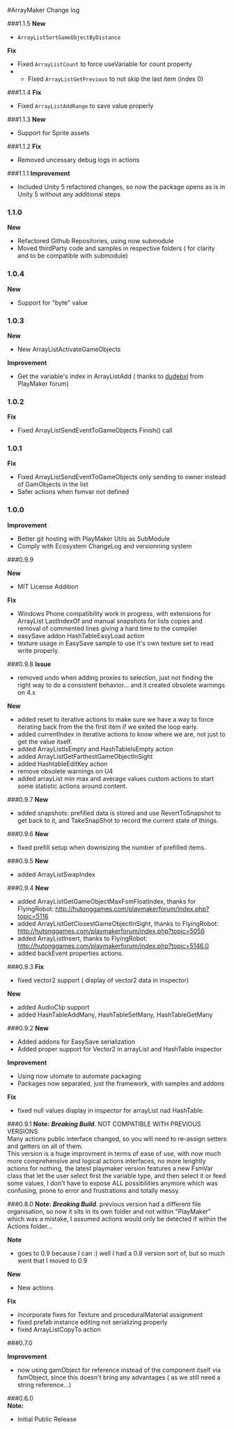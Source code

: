 #ArrayMaker Change log

###1.1.5
**New**  
- `ArrayListSortGameObjectByDistance`

**Fix**  
- Fixed `ArrayListCount` to force useVariable for count property  
- - Fixed `ArrayListGetPrevious` to not skip the last item (index 0)

###1.1.4
**Fix**  
- Fixed `ArrayListAddRange` to save value properly  

###1.1.3
**New**  
- Support for Sprite assets  

###1.1.2
**Fix**  
- Removed uncessary debug logs in actions  

###1.1.1
**Improvement**  
- Included Unity 5 refactored changes, so now the package opens as is in Unity 5 without any additional steps  

### 1.1.0  
**New**  
- Refactored Github Repositories, using now submodule  
- Moved thirdParty code and samples in respective folders ( for clarity and to be compatible with submodule)  

### 1.0.4  
**New**  
- Support for "byte" value  

### 1.0.3
**New**  
- New ArrayListActivateGameObjects

**Improvement**  
- Get the variable's index in ArrayListAdd ( thanks to [dudebxl](http://hutonggames.com/playmakerforum/index.php?topic=10012.msg32820#new) from PlayMaker forum)

### 1.0.2
**Fix**  
- Fixed ArrayListSendEventToGameObjects Finish() call

### 1.0.1
**Fix**  
- Fixed ArrayListSendEventToGameObjects only sending to owner instead of GamObjects in the list
- Safer actions when fsmvar not defined



### 1.0.0
**Improvement**   
- Better git hosting with PlayMaker Utils as SubModule  
- Comply with Ecosystem ChangeLog and versionning system  


###0.9.9

**New**  
- MIT License Addition

**Fix**   
- Windows Phone compatibility work in progress, with extensions for ArrayList LastIndexOf and manual snapshots for lists copies and removal of commented lines giving a hard time to the compiler  
- easySave addon HashTableEasyLoad action  
- texture usage in EasySave sample to use it's own texture set to read write properly.



###0.9.8
**Issue**  
- removed undo when adding proxies to selection, just not finding the right way to do a consistent behavior... and it created obsolete warnings on 4.x

**New**   
- added reset to iterative actions to make sure we have a way to force iterating back from the the first item if we exited the loop early.  
- added currentIndex in iterative actions to know where we are, not just to get the value itself.  
- added ArrayListIsEmpty and HashTableIsEmpty action  
- added ArrayListGetFarthestGameObjectInSight  
- added HashtableEditKey action  
- remove obsolete warnings on U4  
- added arrayList min max and average values custom actions to start some statistic actions around content.  

###0.9.7
**New**  
- added snapshots: prefilled data is stored and use RevertToSnapshot to get back to it, and TakeSnapShot to record the current state of things.  

###0.9.6
**New**  
- fixed prefill setup when downsizing the number of prefilled items.  

###0.9.5
**New**  
- added ArrayListSwapIndex 

###0.9.4
**New**  
- added ArrayListGetGameObjectMaxFsmFloatIndex, thanks for FlyingRobot: http://hutonggames.com/playmakerforum/index.php?topic=5116  
- added ArrayListGetClosestGameObjectInSight, thanks to FlyingRobot: http://hutonggames.com/playmakerforum/index.php?topic=5056  
- added ArrayListInsert, thanks to FlyingRobot: http://hutonggames.com/playmakerforum/index.php?topic=5146.0  
- added backEvent properties actions.

###0.9.3
**Fix**  
- fixed vector2 support ( display of vector2 data in inspector)

**New**
- added AudioClip support  
- added HashTableAddMany, HashTableSetMany, HashTableGetMany  

###0.9.2
**New**
- Added addons for EasySave serialization   
- Added proper support for Vector2 in arrayList and HashTable inspector  

**Improvement** 
- Using now utomate to automate packaging  
- Packages now separated, just the framework, with samples and addons  

**Fix**  
- fixed null values display in inspector for arrayList nad HashTable.

###0.9.1
**Note:** **_Breaking Build_**. NOT COMPATIBLE WITH PREVIOUS VERSIONS  
Many actions public interface changed, so you will need to re-assign setters and getters on all of them.   
This version is a huge improvment in terms of ease of use, with now much more comprehensive and logical actions interfaces, no more lenghtly actions for nothing, 
 the latest playmaker version features a new FsmVar class that let the user select first the variable type, and then select it or feed some values, I don't have to expose ALL possibilities anymore which was confusing, prone to error and frustrations and totally messy.
 
###0.8.0
**Note:** **_Breaking Build_**. previous version had a different file organisation, so now it sits in its own folder and not within "PlayMaker" which was a mistake, 
 I assumed actions would only be detected if within the Actions folder...
 
**Note**  
- goes to 0.9 because I can :) well I had a 0.8 version sort of, but so much went that I moved to 0.9

**New**  
- New actions  

**Fix**  
- incorporate fixes for Texture and proceduralMaterial assignment  
- fixed prefab instance editing not serializing properly  
- fixed ArrayListCopyTo action  

###0.7.0

**Improvement**  
- now using gamObject for reference instead of the component itself via fsmObject, since this doesn't bring any advantages ( as we still need a string reference...)

###0.6.0  
**Note:**  
- Initial Public Release

